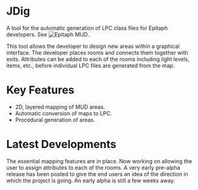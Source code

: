JDig
====

A tool for the automatic generation of LPC class files for Epitaph developers.  See ![Epitaph MUD](www.drakkos.co.uk).

This tool allows the developer to design new areas within a graphical interface.  The developer places rooms and connects them together with exits.  Attributes can be added to each of the rooms including light levels, items, etc., before individual LPC files are generated from the map.

Key Features
============

- 2D, layered mapping of MUD areas.
- Automatic conversion of maps to LPC.
- Procedural generation of areas.

Latest Developments
===================

The essential mapping features are in place.  Now working on allowing the user to assign attributes to each of the rooms.  A very early pre-alpha release has been posted to give the end users an idea of the direction in which the project is going.  An early alpha is still a few weeks away.
